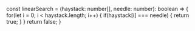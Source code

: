 const linearSearch = (haystack: number[], needle: number): boolean => {
  for(let i = 0; i < haystack.length; i++) {
    if(haystack[i] === needle) {
      return true;
    }
  }
  return false;
}
